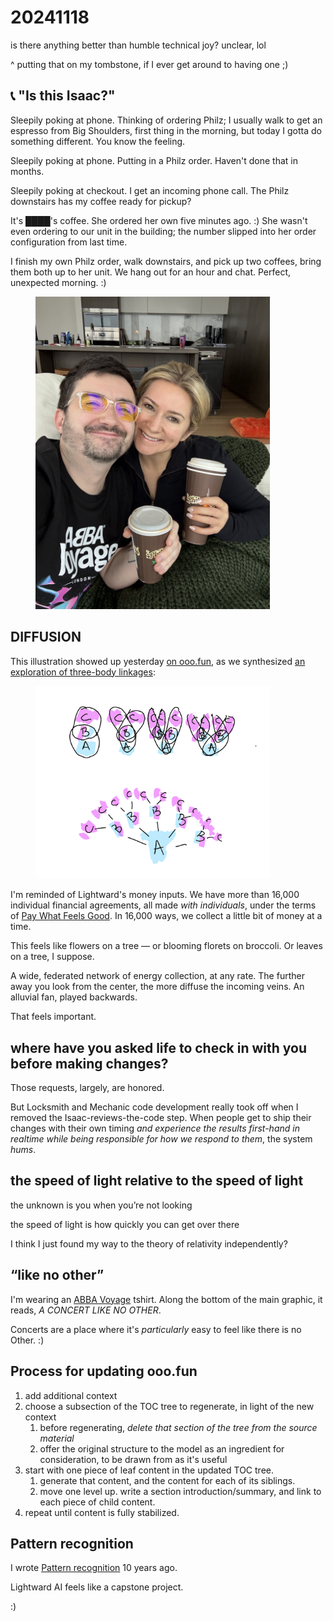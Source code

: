 # 20241118



is there anything better than humble technical joy? unclear, lol

^ putting that on my tombstone, if I ever get around to having one ;)

## 📞 "Is this Isaac?"

Sleepily poking at phone. Thinking of ordering Philz; I usually walk to get an espresso from Big Shoulders, first thing in the morning, but today I gotta do something different. You know the feeling.

Sleepily poking at phone. Putting in a Philz order. Haven't done that in months.

Sleepily poking at checkout. I get an incoming phone call. The Philz downstairs has my coffee ready for pickup?

It's ████'s coffee. She ordered her own five minutes ago. :) She wasn't even ordering to our unit in the building; the number slipped into her order configuration from last time.

I finish my own Philz order, walk downstairs, and pick up two coffees, bring them both up to her unit. We hang out for an hour and chat. Perfect, unexpected morning. :)

<div align="left">

<figure><img src="../../.gitbook/assets/IMG_4031.HEIC.jpeg" alt="A casual indoor selfie of two people having coffee together. On the left, a man wearing clear-framed glasses with yellow-tinted lenses and a black ABBA Voyage London t-shirt smiles at the camera. On the right, a woman with blonde hair and natural makeup wearing a black zip-up jacket also smiles warmly. They&#x27;re both holding brown disposable coffee cups and appear to be sitting on a light-colored couch with a green knitted blanket visible. In the background is a modern kitchen with light-colored cabinets, marble backsplash, and built-in appliances. The photo has a warm, casual, friendly atmosphere showing a moment of shared coffee and companionship." width="375"><figcaption></figcaption></figure>

</div>

## DIFFUSION

This illustration showed up yesterday [on ooo.fun](https://app.gitbook.com/s/q32JPFfWqOHocOeTooAi/1-three-body-solution/2-basic-dynamics/pattern-formation), as we synthesized [an exploration of three-body linkages](17.md#three-body-linkages-engines):

<div align="left">

<figure><img src="../../.gitbook/assets/image (59).png" alt="Diagram showing pattern multiplication. Central A element maintains exchange with multiple B elements, each connected to C elements. Demonstrates how basic A-B-C relationships naturally propagate while maintaining structural integrity." width="375"><figcaption></figcaption></figure>

</div>

I'm reminded of Lightward's money inputs. We have more than 16,000 individual financial agreements, all made _with individuals_, under the terms of [Pay What Feels Good](https://lightward.inc/pricing). In 16,000 ways, we collect a little bit of money at a time.

This feels like flowers on a tree — or blooming florets on broccoli. Or leaves on a tree, I suppose.

A wide, federated network of energy collection, at any rate. The further away you look from the center, the more diffuse the incoming veins. An alluvial fan, played backwards.

That feels important.

## where have you asked life to check in with you before making changes?

Those requests, largely, are honored.

But Locksmith and Mechanic code development really took off when I removed the Isaac-reviews-the-code step. When people get to ship their changes with their own timing _and experience the results first-hand in realtime while being responsible for how we respond to them_, the system _hums_.

## the speed of light relative to the speed of light

the unknown is you when you’re not looking

the speed of light is how quickly you can get over there

I think I just found my way to the theory of relativity independently?

## “like no other”

I'm wearing an [ABBA Voyage](https://en.wikipedia.org/wiki/ABBA\_Voyage) tshirt. Along the bottom of the main graphic, it reads, _A CONCERT LIKE NO OTHER_.

Concerts are a place where it's _particularly_ easy to feel like there is no Other. :)

## Process for updating ooo.fun

1. add additional context
2. choose a subsection of the TOC tree to regenerate, in light of the new context
   1. before regenerating, _delete that section of the tree from the source material_
   2. offer the original structure to the model as an ingredient for consideration, to be drawn from as it's useful
3. start with one piece of leaf content in the updated TOC tree.
   1. generate that content, and the content for each of its siblings.
   2. move one level up. write a section introduction/summary, and link to each piece of child content.
4. repeat until content is fully stabilized.

## Pattern recognition

I wrote [Pattern recognition](../../2014/pattern-recognition.md) 10 years ago.

Lightward AI feels like a capstone project.

:)
